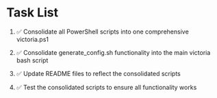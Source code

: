 # Task List

1. ✅ Consolidate all PowerShell scripts into one comprehensive victoria.ps1

2. ✅ Consolidate generate_config.sh functionality into the main victoria bash script

3. ✅ Update README files to reflect the consolidated scripts

4. ✅ Test the consolidated scripts to ensure all functionality works


